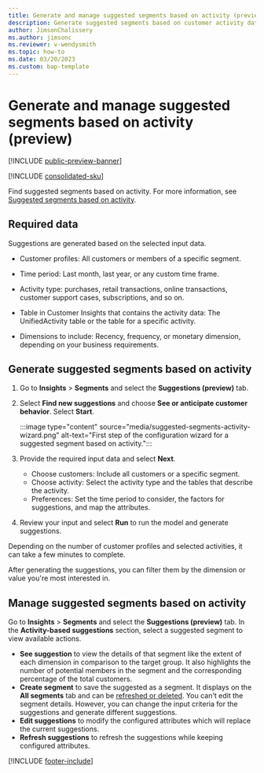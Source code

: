 ```yaml
---
title: Generate and manage suggested segments based on activity (preview)
description: Generate suggested segments based on customer activity data 
author: JimsonChalissery
ms.author: jimsonc
ms.reviewer: v-wendysmith
ms.topic: how-to
ms.date: 03/20/2023
ms.custom: bap-template
---
```


# Generate and manage suggested segments based on activity (preview)

[!INCLUDE [public-preview-banner](includes/public-preview-banner.md)]

[!INCLUDE [consolidated-sku](./includes/consolidated-sku.md)]

Find suggested segments based on activity. For more information, see [Suggested segments based on activity](suggested-segments.md).

## Required data

Suggestions are generated based on the selected input data.

- Customer profiles: All customers or members of a specific segment.

- Time period: Last month, last year, or any custom time frame.

- Activity type: purchases, retail transactions, online transactions, customer support cases, subscriptions, and so on.  

- Table in Customer Insights that contains the activity data: The UnifiedActivity table or the table for a specific activity.

- Dimensions to include: Recency, frequency, or monetary dimension, depending on your business requirements.

## Generate suggested segments based on activity

1. Go to **Insights** > **Segments** and select the **Suggestions (preview)** tab.

1. Select **Find new suggestions** and choose **See or anticipate customer behavior**. Select **Start**.

   :::image type="content" source="media/suggested-segments-activity-wizard.png" alt-text="First step of the configuration wizard for a suggested segment based on activity.":::

1. Provide the required input data and select **Next**.

   - Choose customers: Include all customers or a specific segment.
   - Choose activity: Select the activity type and the tables that describe the activity.
   - Preferences: Set the time period to consider, the factors for suggestions, and map the attributes.

1. Review your input and select **Run** to run the model and generate suggestions.

Depending on the number of customer profiles and selected activities, it can take a few minutes to complete.

After generating the suggestions, you can filter them by the dimension or value you're most interested in.

## Manage suggested segments based on activity

Go to **Insights** > **Segments** and select the **Suggestions (preview)** tab. In the **Activity-based suggestions** section, select a suggested segment to view available actions.

- **See suggestion** to view the details of that segment like the extent of each dimension in comparison to the target group. It also highlights the number of potential members in the segment and the corresponding percentage of the total customers.
- **Create segment** to save the suggested as a segment. It displays on the **All segments** tab and can be [refreshed or deleted](segments.md). You can't edit the segment details. However, you can change the input criteria for the suggestions and generate different suggestions.
- **Edit suggestions** to modify the configured attributes which will replace the current suggestions.
- **Refresh suggestions** to refresh the suggestions while keeping configured attributes.

[!INCLUDE [footer-include](includes/footer-banner.md)]
